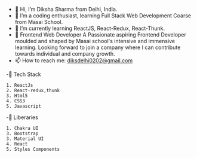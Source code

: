 - 👋 Hi, I’m Diksha Sharma from Delhi, India.
- 👀 I’m a coding enthusiast, learning Full Stack Web Development Coarse from Masai School. 
- 🌱 I’m currently learning ReactJS, React-Redux, React-Thunk.
- 💞️ Frontend Web Developer
     A Passionate aspiring Frontend Developer moulded and shaped by Masai school's intensive and immensive learning. Looking forward to join a company where I can contribute towards individual and company growth.
- 📫 How to reach me: diksdelhi0202@gmail.com

-🔭 Tech Stack

    1. ReactJs
    2. React-redux,thunk
    3. Html5
    4. CSS3
    5. Javascript
    
-🔭 Liberaries

    1. Chakra UI
    3. Bootstrap
    3. Material UI
    4. React
    5. Styles Components

<!---
diksha020202/diksha020202 is a ✨ special ✨ repository because its `README.md` (this file) appears on your GitHub profile.
You can click the Preview link to take a look at your changes.
--->
